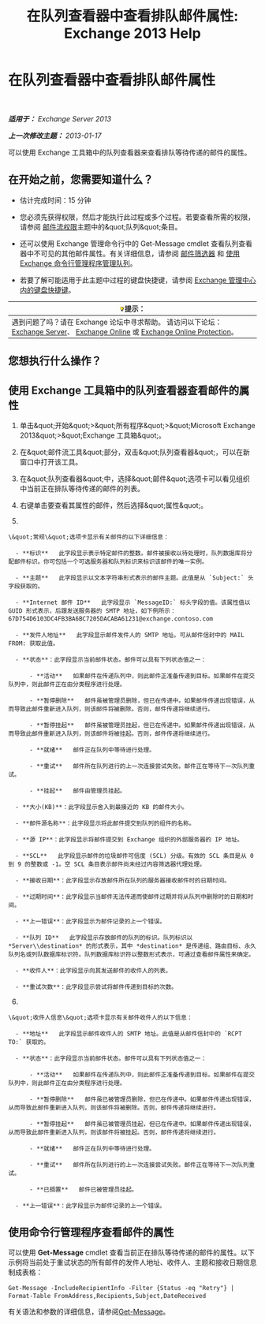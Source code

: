 ﻿---
title: '在队列查看器中查看排队邮件属性: Exchange 2013 Help'
TOCTitle: 在队列查看器中查看排队邮件属性
ms:assetid: 9d15d8b8-e061-4288-9354-df58e282fb6b
ms:mtpsurl: https://technet.microsoft.com/zh-cn/library/Bb123934(v=EXCHG.150)
ms:contentKeyID: 50491152
ms.date: 05/21/2018
mtps_version: v=EXCHG.150
f1_keywords:
- Microsoft.Exchange.Management.Edge.SystemManager.MessagePropertyPage
ms.translationtype: MT
---

# 在队列查看器中查看排队邮件属性

 

_**适用于：** Exchange Server 2013_

_**上一次修改主题：** 2013-01-17_

可以使用 Exchange 工具箱中的队列查看器来查看排队等待传递的邮件的属性。

## 在开始之前，您需要知道什么？

  - 估计完成时间：15 分钟

  - 您必须先获得权限，然后才能执行此过程或多个过程。若要查看所需的权限，请参阅 [邮件流权限](mail-flow-permissions-exchange-2013-help.md)主题中的\&quot;队列\&quot;条目。

  - 还可以使用 Exchange 管理命令行中的 Get-Message cmdlet 查看队列查看器中不可见的其他邮件属性。有关详细信息，请参阅 [邮件筛选器](message-filters-exchange-2013-help.md) 和 [使用 Exchange 命令行管理程序管理队列](use-the-exchange-management-shell-to-manage-queues-exchange-2013-help.md)。

  - 若要了解可能适用于此主题中过程的键盘快捷键，请参阅 [Exchange 管理中心内的键盘快捷键](keyboard-shortcuts-in-the-exchange-admin-center-exchange-online-protection-help.md)。

<table>
<thead>
<tr class="header">
<th><img src="images/Bb124558.tip(EXCHG.150).gif" title="提示" alt="提示" />提示：</th>
</tr>
</thead>
<tbody>
<tr class="odd">
<td>遇到问题了吗？请在 Exchange 论坛中寻求帮助。 请访问以下论坛：<a href="https://go.microsoft.com/fwlink/p/?linkid=60612">Exchange Server</a>、 <a href="https://go.microsoft.com/fwlink/p/?linkid=267542">Exchange Online</a> 或 <a href="https://go.microsoft.com/fwlink/p/?linkid=285351">Exchange Online Protection</a>。</td>
</tr>
</tbody>
</table>


## 您想执行什么操作？

## 使用 Exchange 工具箱中的队列查看器查看邮件的属性

1.  单击\&quot;开始\&quot;\>\&quot;所有程序\&quot;\>\&quot;Microsoft Exchange 2013\&quot;\>\&quot;Exchange 工具箱\&quot;。

2.  在\&quot;邮件流工具\&quot;部分，双击\&quot;队列查看器\&quot;，可以在新窗口中打开该工具。

3.  在\&quot;队列查看器\&quot;中，选择\&quot;邮件\&quot;选项卡可以看见组织中当前正在排队等待传递的邮件的列表。

4.  右键单击要查看其属性的邮件，然后选择\&quot;属性\&quot;。

5.  
    
    \&quot;常规\&quot;选项卡显示有关邮件的以下详细信息：
    
      - **标识**   此字段显示表示特定邮件的整数。邮件被接收以待处理时，队列数据库将分配邮件标识。你可包括一个可选服务器和队列标识来标识该邮件的唯一实例。
    
      - **主题**   此字段显示以文本字符串形式表示的邮件主题。此值是从 `Subject:` 头字段获取的。
    
      - **Internet 邮件 ID**   此字段显示 `MessageID:` 标头字段的值。该属性值以 GUID 形式表示，后跟发送服务器的 SMTP 地址，如下例所示：67D754D6103DC4FB3BA6BC7205DACABA61231@exchange.contoso.com
    
      - **发件人地址**   此字段显示邮件发件人的 SMTP 地址。可从邮件信封中的 MAIL FROM: 获取此值。
    
      - **状态**：此字段显示当前邮件状态。邮件可以具有下列状态值之一：
        
          - **活动**   如果邮件在传递队列中，则此邮件正准备传递到目标。如果邮件在提交队列中，则此邮件正在由分类程序进行处理。
        
          - **暂停删除**   邮件虽被管理员删除，但已在传递中。如果邮件传递出现错误，从而导致此邮件重新进入队列，则该邮件将被删除。否则，邮件传递将继续进行。
        
          - **暂停挂起**   邮件虽被管理员挂起，但已在传递中。如果邮件传递出现错误，从而导致此邮件重新进入队列，则该邮件将被挂起。否则，邮件传递将继续进行。
        
          - **就绪**   邮件正在队列中等待进行处理。
        
          - **重试**   邮件所在队列进行的上一次连接尝试失败。邮件正在等待下一次队列重试。
        
          - **挂起**   邮件由管理员挂起。
    
      - **大小(KB)**：此字段显示舍入到最接近的 KB 的邮件大小。
    
      - **邮件源名称**：此字段显示将此邮件提交到队列的组件的名称。
    
      - **源 IP**：此字段显示将邮件提交到 Exchange 组织的外部服务器的 IP 地址。
    
      - **SCL**   此字段显示邮件的垃圾邮件可信度 (SCL) 分级。有效的 SCL 条目是从 0 到 9 的整数或 -1。空 SCL 条目表示邮件尚未经过内容筛选器代理处理。
    
      - **接收日期**：此字段显示存放邮件所在队列的服务器接收邮件时的日期时间。
    
      - **过期时间**：此字段显示当邮件无法传递而使邮件过期并将从队列中删除时的日期和时间。
    
      - **上一错误**：此字段显示为邮件记录的上一个错误。
    
      - **队列 ID**   此字段显示存放邮件的队列的标识。队列标识以 *Server\\destination* 的形式表示，其中 *destination* 是传递组、路由目标、永久队列名或列队数据库标识符。队列数据库标识符以整数形式表示，可通过查看邮件属性来确定。
    
      - **收件人**：此字段显示向其发送邮件的收件人的列表。
    
      - **重试次数**：此字段显示尝试将邮件传递到目标的次数。

6.  
    
    \&quot;收件人信息\&quot;选项卡显示有关邮件收件人的以下信息：
    
      - **地址**   此字段显示邮件收件人的 SMTP 地址。此值是从邮件信封中的 `RCPT TO:` 获取的。
    
      - **状态**：此字段显示当前邮件状态。邮件可以具有下列状态值之一：
        
          - **活动**   如果邮件在传递队列中，则此邮件正准备传递到目标。如果邮件在提交队列中，则此邮件正在由分类程序进行处理。
        
          - **暂停删除**   邮件虽已被管理员删除，但已在传递中。如果邮件传递出现错误，从而导致此邮件重新进入队列，则该邮件将被删除。否则，邮件传递将继续进行。
        
          - **暂停挂起**   邮件虽已被管理员挂起，但已在传递中。如果邮件传递出现错误，从而导致此邮件重新进入队列，则该邮件将被挂起。否则，邮件传递将继续进行。
        
          - **就绪**   邮件正在队列中等待进行处理。
        
          - **重试**   邮件所在队列进行的上一次连接尝试失败。邮件正在等待下一次队列重试。
        
          - **已搁置**   邮件已被管理员挂起。
    
      - **上一错误**：此字段显示为邮件记录的上一个错误。

## 使用命令行管理程序查看邮件的属性

可以使用 **Get-Message** cmdlet 查看当前正在排队等待传递的邮件的属性。以下示例将当前处于重试状态的所有邮件的发件人地址、收件人、主题和接收日期信息制成表格：

    Get-Message -IncludeRecipientInfo -Filter {Status -eq "Retry"} | Format-Table FromAddress,Recipients,Subject,DateReceived

有关语法和参数的详细信息，请参阅[Get-Message](https://technet.microsoft.com/zh-cn/library/bb124738\(v=exchg.150\))。

